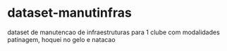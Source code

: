 # dataset-manutinfras
dataset de manutencao de infraestruturas para 1 clube com modalidades patinagem, hoquei no gelo e natacao

